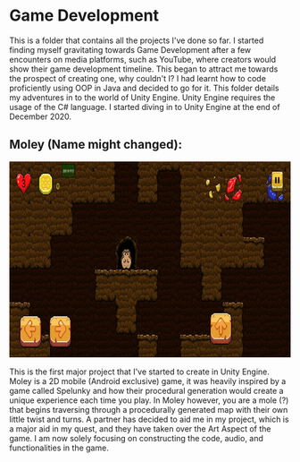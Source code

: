 # Game Development

This is a folder that contains all the projects I've done so far. I started finding myself gravitating towards Game Development after a few encounters on media platforms, such as YouTube, where creators would show their game development timeline. This began to attract me towards the prospect of creating one, why couldn't I? I had learnt how to code proficiently using OOP in Java and decided to go for it. This folder details my adventures in to the world of Unity Engine. Unity Engine requires the usage of the C# language. I started diving in to Unity Engine at the end of December 2020.

## Moley (Name might changed):
<p align="center">

<img src="https://github.com/RyTang/Game-Development/blob/main/Moley/Images/InGame.JPG" width="700" height="350"/>

</p>
This is the first major project that I've started to create in Unity Engine. Moley is a 2D mobile (Android exclusive) game, it was heavily inspired by a game called Spelunky and how their procedural generation would create a unique experience each time you play. In Moley however, you are a mole (?) that begins traversing through a procedurally generated map with their own little twist and turns. A partner has decided to aid me in my project, which is a major aid in my quest, and they have taken over the Art Aspect of the game. I am now solely focusing on constructing the code, audio, and functionalities in the game.
